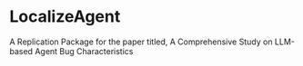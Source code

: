 # LocalizeAgent
A Replication Package for the paper titled, A Comprehensive Study on LLM-based Agent Bug Characteristics
